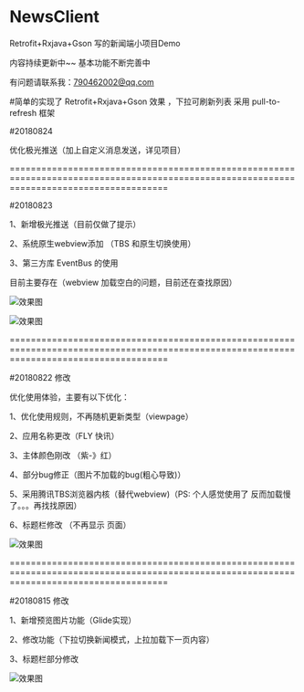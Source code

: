 # NewsClient
Retrofit+Rxjava+Gson 写的新闻端小项目Demo

内容持续更新中~~ 基本功能不断完善中

有问题请联系我：790462002@qq.com

#简单的实现了 Retrofit+Rxjava+Gson 效果 ，下拉可刷新列表 采用 pull-to-refresh 框架

#20180824

优化极光推送（加上自定义消息发送，详见项目）

==========================================================================================================================================

#20180823

1、新增极光推送（目前仅做了提示）

2、系统原生webview添加 （TBS 和原生切换使用）

3、第三方库 EventBus 的使用

目前主要存在（webview 加载空白的问题，目前还在查找原因）

![效果图](https://github.com/mapeifan/NewsClient/blob/master/app/src/main/res/Jpush_1.png)

![效果图](https://github.com/mapeifan/NewsClient/blob/master/app/src/main/res/Jpush_2.png)


==========================================================================================================================================

#20180822 修改

优化使用体验，主要有以下优化：

1、优化使用规则，不再随机更新类型（viewpage）

2、应用名称更改（FLY 快讯）

3、主体颜色刚改 （紫-》红）

4、部分bug修正（图片不加载的bug(粗心导致)）

5、采用腾讯TBS浏览器内核（替代webview)（PS: 个人感觉使用了 反而加载慢了。。。再找找原因）

6、标题栏修改 （不再显示 页面）


![效果图](https://github.com/mapeifan/NewsClient/blob/master/app/src/main/res/效果图2.png)

==========================================================================================================================================



#20180815 修改

1、新增预览图片功能（Glide实现）

2、修改功能（下拉切换新闻模式，上拉加载下一页内容） 

3、标题栏部分修改 

![效果图](https://github.com/mapeifan/NewsClient/blob/master/app/src/main/res/效果图.png)
